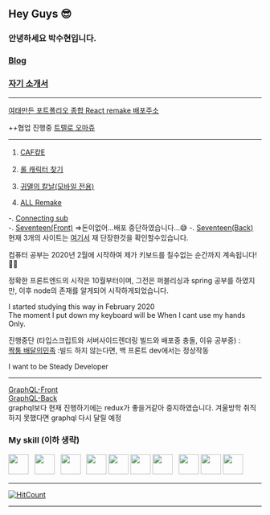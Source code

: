 ## Hey Guys 😎
### 안녕하세요 박수현입니다.
### [Blog](https://blog.naver.com/on10041004)
### [자기 소개서](https://suhyeonp.github.io/)

*****

 
[여태만든 포트폴리오 종합 React remake ](https://github.com/SuhyeonP/AllRemake.zip)
[배포주소](http://suhyeon.shop)

  ++협업 진행중 [트렐로 오마쥬](https://github.com/SuhyeonP/Trello)


*****

1. [CAF캎E](http://ahah12k.cafe24.com/jin/)
2. [롤 캐릭터 찾기](http://ahah12k.cafe24.com/ptp1)
3. [귀멸의 칼날(모바일 전용)](http://ahah12k.cafe24.com/ptp2/)

4. [ALL Remake](http://suhyeon.shop)



-. [Connecting sub](https://github.com/SuhyeonP/typescriptNext)        
-. [Seventeen(Front)](http://suhyeon.shop)      =>돈이없어...배포 중단하였습니다...😅
-. [Seventeen(Back)](http://suhyeon.shop)       
현재 3개의 사이트는 [여기서](http://suhyeon.shop) 재 단장한것을 확인할수있습니다.



컴퓨터 공부는 2020년 2월에 시작하여
제가 키보드를 칠수없는 순간까지 계속됩니다!🤩🤩

정확한 프론트엔드의 시작은 10월부터이며, 그전은 퍼블리싱과 spring 공부를 하였지만, 이후 node의 존재를 알게되어 시작하게되었습니다.

I started studying this way in February 2020   
The moment I put down my keyboard will be When I cant use my hands Only.

진행중단 (타입스크립트와 서버사이드렌더링 빌드와 배포중 충돌, 이유 공부중) :    
[짝퉁 배달의민족](https://github.com/SuhyeonP/Serverside-Type-Next)
:빌드 하지 않는다면, 백 프론트 dev에서는 정상작동

I want to be Steady Developer

*****
[GraphQL-Front](https://github.com/SuhyeonP/samdeok-front)    
[GraphQL-Back](https://github.com/SuhyeonP/Samdeok-Back/tree/all-modify)    
graphql보다 현재 진행하기에는  redux가 좋을거같아 중지하였습니다.
겨울방학 취직하지 못했다면 graphql 다시 달릴 예정



### My  skill (이하 생략)
<img src="https://upload.wikimedia.org/wikipedia/commons/thumb/9/99/Unofficial_JavaScript_logo_2.svg/1200px-Unofficial_JavaScript_logo_2.svg.png" width="40px" height="40px"></img>
&nbsp;
<img src="https://img1.daumcdn.net/thumb/R800x0/?scode=mtistory2&fname=https%3A%2F%2Ft1.daumcdn.net%2Fcfile%2Ftistory%2F2652D04357C6D9AC29" width="40px" height="40px"></img>
&nbsp;
<img src="https://upload.wikimedia.org/wikipedia/commons/thumb/4/4c/Typescript_logo_2020.svg/512px-Typescript_logo_2020.svg.png" width="40px" height="40px"></img>
&nbsp;
<img src="https://upload.wikimedia.org/wikipedia/commons/thumb/1/17/GraphQL_Logo.svg/1200px-GraphQL_Logo.svg.png" width="40px" height="40px"/>
<img src="https://cdn.iconscout.com/icon/free/png-512/redux-283024.png" width="40px" height="40px"/>
<img src="https://avatars1.githubusercontent.com/u/9919?s=200&v=4" width="40px" height="40px"/>
<img src="https://camo.githubusercontent.com/d56c0afde95d98e734851d4bde65162ab84f934271c2f10c862ebca90f9017f0/68747470733a2f2f6d69726f2e6d656469756d2e636f6d2f6d61782f3235372f312a67477a526d554b4e4f435f58376b6c466a546b3845412e706e67" width="40px" height="40px"></img>
&nbsp;
<img src="https://seonhyeokjun.github.io/images/spring.png" width="40px" height="40px"></img>
<img src="https://i2.wp.com/blog.logrocket.com/wp-content/uploads/2020/02/introducing-create-next-app.jpeg?fit=730%2C486&ssl=1" width="40px" height="40px"></img>
<img src="https://camo.githubusercontent.com/e130051fab0a0c6ca301b708534c9e25bb91426f9a8c1117e24f06dc961b450e/68747470733a2f2f6c616b75653131392e6769746875622e696f2f696d672f736b696c6c732f6d7973716c2e706e67" width="40px" height="40px"/>
*****

[![HitCount](http://hits.dwyl.com/SuhyeonP/https://githubcom/SuhyeonP/SuhyeonP.svg)](http://hits.dwyl.com/SuhyeonP/https://githubcom/SuhyeonP/SuhyeonP)

*****

